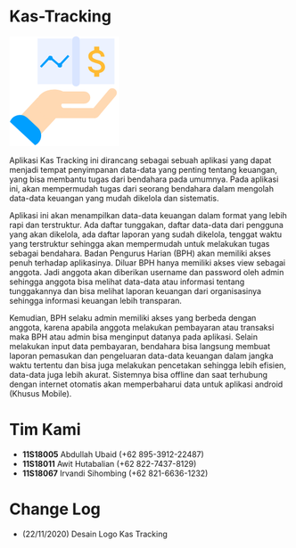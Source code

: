 # Kas-Tracking

![kas-tracking](/asset/img/kas-tracking.png)

Aplikasi Kas Tracking ini dirancang sebagai sebuah aplikasi yang dapat menjadi tempat penyimpanan data-data yang penting tentang keuangan, yang bisa membantu tugas dari bendahara pada umumnya. Pada aplikasi ini, akan mempermudah tugas dari seorang bendahara dalam mengolah data-data keuangan yang mudah dikelola dan sistematis. 

Aplikasi ini akan menampilkan data-data keuangan dalam format yang lebih rapi dan terstruktur. Ada daftar tunggakan, daftar data-data dari pengguna yang akan dikelola, ada daftar laporan yang sudah dikelola, tenggat waktu yang terstruktur sehingga akan mempermudah untuk melakukan tugas sebagai bendahara. Badan Pengurus Harian (BPH) akan memiliki akses penuh terhadap aplikasinya. Diluar BPH hanya memiliki akses view sebagai anggota. Jadi anggota akan diberikan username dan password oleh admin sehingga anggota bisa melihat data-data atau informasi tentang tunggakannya dan bisa melihat laporan keuangan dari organisasinya sehingga informasi keuangan lebih transparan. 

Kemudian, BPH selaku admin memiliki akses yang berbeda dengan anggota, karena apabila anggota melakukan pembayaran atau transaksi maka BPH atau admin bisa menginput datanya pada aplikasi. Selain melakukan input data pembayaran, bendahara bisa langsung membuat laporan pemasukan dan pengeluaran data-data keuangan dalam jangka waktu tertentu dan bisa juga melakukan pencetakan sehingga lebih efisien, data-data juga lebih akurat. Sistemnya bisa offline dan saat terhubung dengan internet otomatis akan memperbaharui data untuk aplikasi android (Khusus Mobile). 



# Tim Kami

- **11S18005** Abdullah Ubaid (+62 895-3912-22487)
- **11S18011** Awit Hutabalian (+62 822-7437-8129)
- **11S18067** Irvandi Sihombing (+62 821-6636-1232)



# Change Log

- (22/11/2020) Desain Logo Kas Tracking

